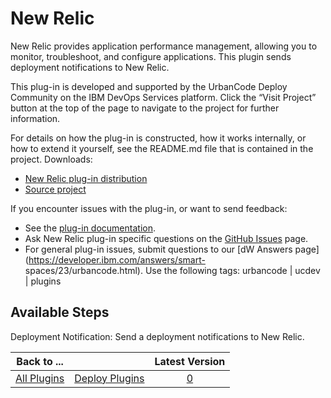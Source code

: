 
New Relic
=========


New Relic provides application performance management, allowing you to monitor, troubleshoot, and configure 
applications. This plugin sends deployment notifications to New Relic.


This plug-in is developed and supported by the 
UrbanCode Deploy Community on the IBM DevOps Services platform. Click the “Visit Project” button at the top of the page 
to navigate to the project for further information.


For details on how the plug-in is constructed, how it works 
internally, or how to extend it yourself, see the README.md file that is contained in the project. Downloads:


* [New 
Relic plug-in distribution](https://github.com/UrbanCode/New-Relic-UCD/releases)
* [Source 
project](https://github.com/UrbanCode/New-Relic-UCD)


If you encounter issues with the plug-in, or want to send 
feedback:


* See the [plug-in documentation](https://github.com/UrbanCode/New-Relic-UCD/tree/master/doc).
* Ask New 
Relic plug-in specific questions on the [GitHub Issues](https://github.com/UrbanCode/New-Relic-UCD/issues) page.
* For 
general plug-in issues, submit questions to our [dW Answers page](https://developer.ibm.com/answers/smart-
spaces/23/urbancode.html). Use the following tags: urbancode | ucdev | plugins



Available Steps
---------------



Deployment Notification: Send a deployment notifications to New Relic.






|Back to ...||Latest Version|
| :---: | :---: | :---: |
|[All Plugins](../../index.md)|[Deploy Plugins](../README.md)|[0]()|
